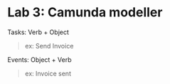 # Lab 3: Camunda modeller

Tasks: Verb + Object
> ex: Send Invoice

Events: Object + Verb
> ex: Invoice sent